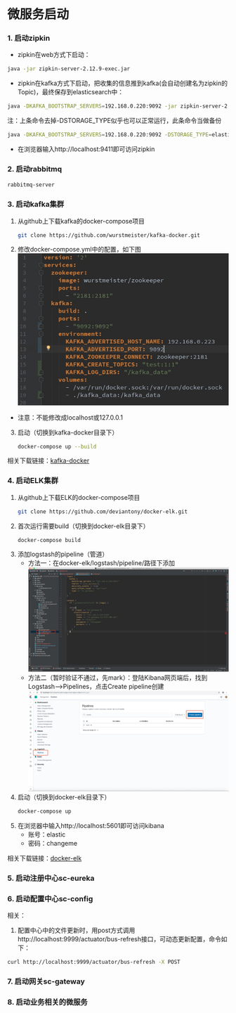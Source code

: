 # 微服务启动

### 1. 启动zipkin
* zipkin在web方式下启动：
```bash
java -jar zipkin-server-2.12.9-exec.jar
```
* zipkin在kafka方式下启动，把收集的信息推到kafka(会自动创建名为zipkin的Topic)，最终保存到elasticsearch中：
```bash
java -DKAFKA_BOOTSTRAP_SERVERS=192.168.0.220:9092 -jar zipkin-server-2.12.9-exec.jar
```
注：上条命令去掉-DSTORAGE_TYPE似乎也可以正常运行，此条命令当做备份
```bash
java -DKAFKA_BOOTSTRAP_SERVERS=192.168.0.220:9092 -DSTORAGE_TYPE=elasticsearch -DES_HOSTS=http://192.168.0.220:9200 -jar zipkin-server-2.12.9-exec.jar
```
* 在浏览器输入http://localhost:9411即可访问zipkin

### 2. 启动rabbitmq
```bash
rabbitmq-server
```
### 3. 启动kafka集群
1. 从github上下载kafka的docker-compose项目
    ```bash
    git clone https://github.com/wurstmeister/kafka-docker.git
    ```
2. 修改docker-compose.yml中的配置，如下图
    ![](../doc/pic/4.jpg)  
* 注意：不能修改成localhost或127.0.0.1

3. 启动（切换到kafka-docker目录下）
    ```bash
    docker-compose up --build
    ```

相关下载链接：[kafka-docker](https://github.com/wurstmeister/kafka-docker)

### 4. 启动ELK集群
1. 从github上下载ELK的docker-compose项目
    ```bash
    git clone https://github.com/deviantony/docker-elk.git
    ```
2. 首次运行需要build（切换到docker-elk目录下）
    ```bash
    docker-compose build
    ```
3. 添加logstash的pipeline（管道）
    * 方法一：在docker-elk/logstash/pipeline/路径下添加
    ![](../doc/pic/5.jpg) 
    * 方法二（暂时验证不通过，先mark）：登陆Kibana网页端后，找到Logstash——>Pipelines，点击Create pipeline创建
    ![](../doc/pic/6.jpg) 
4. 启动（切换到docker-elk目录下）
    ```bash
    docker-compose up
    ```
5. 在浏览器中输入http://localhost:5601即可访问kibana
    * 账号：elastic
    * 密码：changeme

相关下载链接：[docker-elk](https://github.com/deviantony/docker-elk)

### 5. 启动注册中心sc-eureka
### 6. 启动配置中心sc-config
相关：
1. 配置中心中的文件更新时，用post方式调用http://localhost:9999/actuator/bus-refresh接口，可动态更新配置，命令如下：
```bash
curl http://localhost:9999/actuator/bus-refresh -X POST
```
### 7. 启动网关sc-gateway
### 8. 启动业务相关的微服务